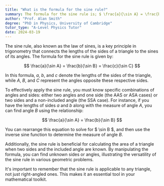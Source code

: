 ```yaml
---
title: "What is the formula for the sine rule?"
summary: The formula for the sine rule is; $ \frac{a}{\sin A} = \frac{b}{\sin B} = \frac{c}{\sin C} $.
author: "Prof. Alan Smith"
degree: "PhD in Physics, University of Cambridge"
tutor_type: "A-Level Physics Tutor"
date: 2024-03-19
---
```


The sine rule, also known as the law of sines, is a key principle in trigonometry that connects the lengths of the sides of a triangle to the sines of its angles. The formula for the sine rule is given by:

$$ 
\frac{a}{\sin A} = \frac{b}{\sin B} = \frac{c}{\sin C} 
$$

In this formula, $a$, $b$, and $c$ denote the lengths of the sides of the triangle, while $A$, $B$, and $C$ represent the angles opposite these respective sides.

To effectively apply the sine rule, you must know specific combinations of angles and sides: either two angles and one side (the AAS or ASA cases) or two sides and a non-included angle (the SSA case). For instance, if you have the lengths of sides $a$ and $b$ along with the measure of angle $A$, you can find angle $B$ using the relationship:

$$ 
\frac{a}{\sin A} = \frac{b}{\sin B} 
$$

You can rearrange this equation to solve for $ \sin B $, and then use the inverse sine function to determine the measure of angle $B$.

Additionally, the sine rule is beneficial for calculating the area of a triangle when two sides and the included angle are known. By manipulating the formula, you can find unknown sides or angles, illustrating the versatility of the sine rule in various geometric problems. 

It's important to remember that the sine rule is applicable to any triangle, not just right-angled ones. This makes it an essential tool in your mathematical toolkit.
    